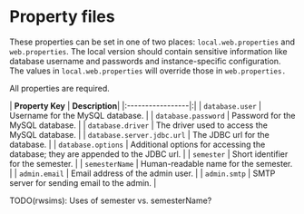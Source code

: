 # Property files #
These properties can be set in one of two places: `local.web.properties` and `web.properties`. The local version should contain sensitive information like database username and passwords and instance-specific configuration. The values in `local.web.properties` will override those in `web.properties.`

All properties are required.

| **Property Key** | **Description**|
|:-----------------|:|
| `database.user`  | Username for the MySQL database. |
| `database.password` | Password for the MySQL database. |
| `database.driver` | The driver used to access the MySQL database. |
| `database.server.jdbc.url` | The JDBC url for the database. |
| `database.options` | Additional options for accessing the database; they are appended to the JDBC url. |
| `semester`       | Short identifier for the semester. |
| `semesterName`   | Human-readable name for the semester. |
| `admin.email`    | Email address of the admin user. |
| `admin.smtp`     | SMTP server for sending email to the admin. |

TODO(rwsims): Uses of semester vs. semesterName?